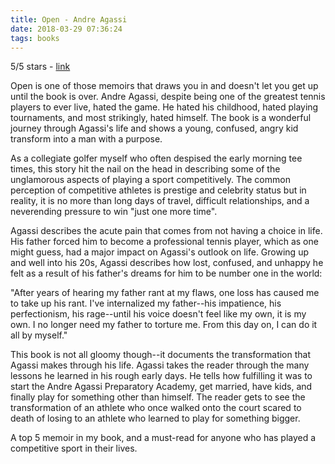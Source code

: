```yaml
---
title: Open - Andre Agassi
date: 2018-03-29 07:36:24
tags: books
---
```


5/5 stars - [link](https://amzn.to/2uAmekQ)

Open is one of those memoirs that draws you in and doesn't let you get up until the book is over.  Andre Agassi, despite being one of the greatest tennis players to ever live, hated the game.  He hated his childhood, hated playing tournaments, and most strikingly, hated himself.  The book is a wonderful journey through Agassi's life and shows a young, confused, angry kid transform into a man with a purpose.

As a collegiate golfer myself who often despised the early morning tee times, this story hit the nail on the head in describing some of the unglamorous aspects of playing a sport competitively.  The common perception of competitive athletes is prestige and celebrity status but in reality, it is no more than long days of travel, difficult relationships, and a neverending pressure to win "just one more time".

Agassi describes the acute pain that comes from not having a choice in life.  His father forced him to become a professional tennis player, which as one might guess, had a major impact on Agassi's outlook on life.  Growing up and well into his 20s, Agassi describes how lost, confused, and unhappy he felt as a result of his father's dreams for him to be number one in the world:

"After years of hearing my father rant at my flaws, one loss has caused me to take up his rant.  I've internalized my father--his impatience, his perfectionism, his rage--until his voice doesn't feel like my own, it is my own.  I no longer need my father to torture me.  From this day on, I can do it all by myself."

This book is not all gloomy though--it documents the transformation that Agassi makes through his life.  Agassi takes the reader through the many lessons he learned in his rough early days.  He tells how fulfilling it was to start the Andre Agassi Preparatory Academy, get married, have kids, and finally play for something other than himself.  The reader gets to see the transformation of an athlete who once walked onto the court scared to death of losing to an athlete who learned to play for something bigger.

A top 5 memoir in my book, and a must-read for anyone who has played a competitive sport in their lives.